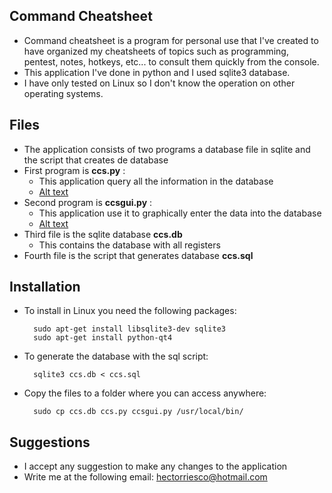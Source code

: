 ## Command Cheatsheet

* Command cheatsheet is a program for personal use that I've created to have organized my cheatsheets of topics such as programming, pentest, notes, hotkeys, etc... to consult them quickly from the console.
* This application I've done in python and I used sqlite3 database.
* I have only tested on Linux so I don't know the operation on other operating systems.

## Files

* The application consists of two programs a database file in sqlite and the script that creates de database
* First program is **ccs.py** : 
    - This application query all the information in the database
    - [Alt text](https://github.com/hriesco/ccsheet/images/help.png?raw=true "Help")
* Second program is **ccsgui.py** :
    - This application use it to graphically enter the data into the database
    - [Alt text](https://github.com/hriesco/ccsheet/images/gui.png?raw=true "Gui")
* Third file is the sqlite database **ccs.db**
    - This contains the database with all registers
* Fourth file is the script that generates database **ccs.sql**
    

## Installation

* To install in Linux you need the following packages:

  ```
    sudo apt-get install libsqlite3-dev sqlite3
    sudo apt-get install python-qt4
  ```
* To generate the database with the sql script:

  ```
    sqlite3 ccs.db < ccs.sql
  ```
* Copy the files to a folder where you can access anywhere:

  ```
    sudo cp ccs.db ccs.py ccsgui.py /usr/local/bin/
  ```
  
## Suggestions

* I accept any suggestion to make any changes to the application
* Write me at the following email: hectorriesco@hotmail.com
